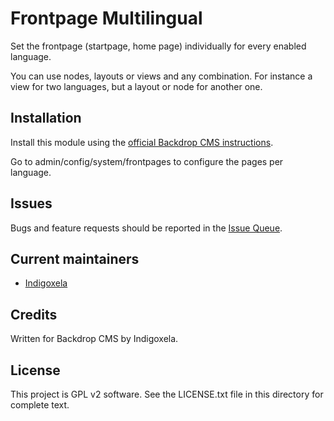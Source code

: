 # Frontpage Multilingual

Set the frontpage (startpage, home page) individually for every enabled language.

You can use nodes, layouts or views and any combination. For instance a view for two languages,
but a layout or node for another one.

## Installation

Install this module using the [official Backdrop CMS instructions](https://backdropcms.org/guide/modules).

Go to admin/config/system/frontpages to configure the pages per language.

## Issues

Bugs and feature requests should be reported in the [Issue Queue](https://github.com/backdrop-contrib/frontpage_multilingual/issues).

## Current maintainers

* [Indigoxela](https://github.com/indigoxela)

## Credits

Written for Backdrop CMS by Indigoxela.

## License

This project is GPL v2 software. See the LICENSE.txt file in this directory for complete text.
